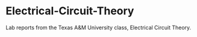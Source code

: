 # Electrical-Circuit-Theory
Lab reports from the Texas A&amp;M University class, Electrical Circuit Theory.
